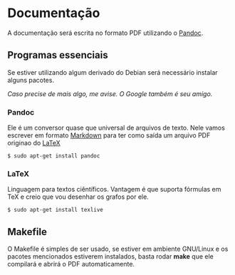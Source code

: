 # Documentação

A documentação será escrita no formato PDF utilizando o [Pandoc][Pandoc].

## Programas essenciais

Se estiver utilizando algum derivado do Debian será necessário instalar alguns pacotes.

*Caso precise de mais algo, me avise. O Google também é seu amigo.*

### Pandoc

Ele é um conversor quase que universal de arquivos de texto. Nele vamos escrever em formato [Markdown][Markdown] para ter como saída um arquivo PDF originao do [LaTeX][LaTeX]

```
$ sudo apt-get install pandoc
```

### LaTeX

Linguagem para textos ciêntíficos. Vantagem é que suporta fórmulas em TeX e creio que vou desenhar os grafos por ele.

```
$ sudo apt-get install texlive
```

## Makefile

O Makefile é simples de ser usado, se estiver em ambiente GNU/Linux e os pacotes mencionados estiverem instalados, basta rodar **make** que ele compilará e abrirá o PDF automaticamente.

[Pandoc]: http://pandoc.org/
[Markdown]: https://pt.wikipedia.org/wiki/Markdown
[LaTeX]: https://pt.wikipedia.org/wiki/LaTeX
